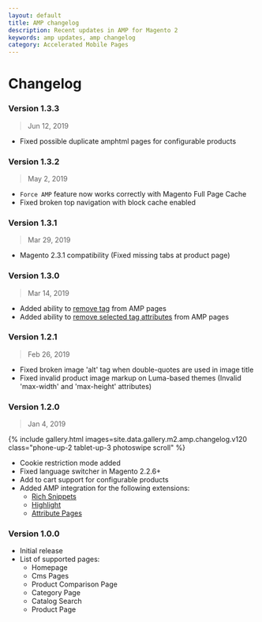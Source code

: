 ```yaml
---
layout: default
title: AMP changelog
description: Recent updates in AMP for Magento 2
keywords: amp updates, amp changelog
category: Accelerated Mobile Pages
---
```


# Changelog

### Version 1.3.3

> Jun 12, 2019

 -  Fixed possible duplicate amphtml pages for configurable products

### Version 1.3.2

> May 2, 2019

 -  `Force AMP` feature now works correctly with Magento Full Page Cache
 -  Fixed broken top navigation with block cache enabled

### Version 1.3.1

> Mar 29, 2019

 -  Magento 2.3.1 compatibility (Fixed missing tabs at product page)

### Version 1.3.0

> Mar 14, 2019

 -  Added ability to [remove tag](/m2/extensions/amp/use-cases/#remove-tag) from AMP pages
 -  Added ability to [remove selected tag attributes](/m2/extensions/amp/use-cases/#remove-tag-attributes)
    from AMP pages

### Version 1.2.1

> Feb 26, 2019

 -  Fixed broken image 'alt' tag when double-quotes are used in image title
 -  Fixed invalid product image markup on Luma-based themes (Invalid 'max-width'
    and 'max-height' attributes)

### Version 1.2.0

> Jan 4, 2019

{% include gallery.html images=site.data.gallery.m2.amp.changelog.v120 class="phone-up-2 tablet-up-3 photoswipe scroll" %}

 -  Cookie restriction mode added
 -  Fixed language switcher in Magento 2.2.6+
 -  Add to cart support for configurable products
 -  Added AMP integration for the following extensions:
    +  [Rich Snippets](/m2/extensions/richsnippets/)
    +  [Highlight](/m2/extensions/highlight/)
    +  [Attribute Pages](/m2/extensions/attributepages/)

### Version 1.0.0

 -  Initial release
 -  List of supported pages:
    +  Homepage
    +  Cms Pages
    +  Product Comparison Page
    +  Category Page
    +  Catalog Search
    +  Product Page
